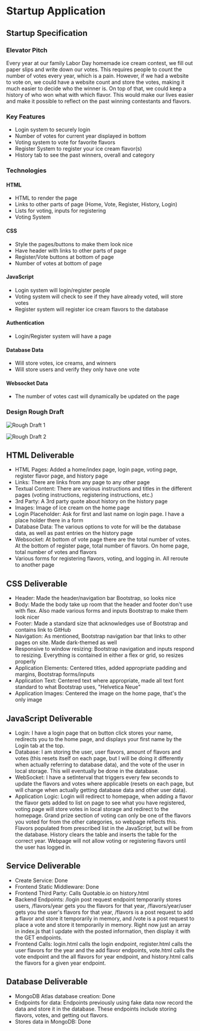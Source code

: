 # Startup Application

## Startup Specification

### Elevator Pitch

Every year at our family Labor Day homemade ice cream contest, we fill out paper slips and write down our votes. This requires people to count the number of votes every year, which is a pain. However, if we had a website to vote on, we could have a website count and store the votes, making it much easier to decide who the winner is. On top of that, we could keep a history of who won what with which flavor. This would make our lives easier and make it possible to reflect on the past winning contestants and flavors. 

### Key Features

- Login system to securely login
- Number of votes for current year displayed in bottom
- Voting system to vote for favorite flavors
- Register System to register your ice cream flavor(s)
- History tab to see the past winners, overall and category

### Technologies

#### HTML
- HTML to render the page
- Links to other parts of page (Home, Vote, Register, History, Login)
- Lists for voting, inputs for registering
- Voting System

#### CSS
- Style the pages/buttons to make them look nice
- Have header with links to other parts of page
- Register/Vote buttons at bottom of page
- Number of votes at bottom of page

#### JavaScript
- Login system will login/register people
- Voting system will check to see if they have already voted, will store votes
- Register system will register ice cream flavors to the database

#### Authentication
- Login/Register system will have a page

#### Database Data
- Will store votes, ice creams, and winners
- Will store users and verify they only have one vote

#### Websocket Data
- The number of votes cast will dynamically be updated on the page

### Design Rough Draft
![Rough Draft 1](images/RoughDraft1.jpeg)

![Rough Draft 2](images/RoughDraft2.jpeg)


## HTML Deliverable
- HTML Pages: Added a home/index page, login page, voting page, register flavor page, and history page
- Links: There are links from any page to any other page
- Textual Content: There are various instructions and titles in the different pages (voting instructions, registering instructions, etc.)
- 3rd Party: A 3rd party quote about history on the history page
- Images: Image of ice cream on the home page
- Login Placeholder: Ask for first and last name on login page. I have a place holder there in a form
- Database Data: The various options to vote for will be the database data, as well as past entries on the history page
- Websocket: At bottom of vote page there are the total number of votes. At the bottom of register page, total number of flavors. On home page, total number of votes and flavors
- Various forms for registering flavors, voting, and logging in. All reroute to another page

## CSS Deliverable
- Header: Made the header/navigation bar Bootstrap, so looks nice
- Body: Made the body take up room that the header and footer don't use with flex. Also made various forms and inputs Bootstrap to make them look nicer
- Footer: Made a standard size that acknowledges use of Bootstrap and contains link to GitHub
- Navigation: As mentioned, Bootstrap navigation bar that links to other pages on site. Made dark-themed as well
- Responsive to window resizing: Bootstrap navigation and inputs respond to resizing. Everything is contained in either a flex or grid, so resizes properly
- Application Elements: Centered titles, added appropriate padding and margins, Bootstrap forms/inputs
- Application Text: Centered text where appropriate, made all text font standard to what Bootstrap uses, "Helvetica Neue"
- Application Images: Centered the image on the home page, that's the only image

## JavaScript Deliverable
- Login: I have a login page that on button click stores your name, redirects you to the home page, and displays your first name by the Login tab at the top.
- Database: I am storing the user, user flavors, amount of flavors and votes (this resets itself on each page, but I will be doing it differently when actually referring to database data), and the vote of the user in local storage. This will eventually be done in the database.
- WebSocket: I have a setInterval that triggers every few seconds to update the flavors and votes where applicable (resets on each page, but will change when actually getting database data and other user data).
- Application Logic: Login will redirect to homepage, when adding a flavor the flavor gets added to list on page to see what you have registered, voting page will store votes in local storage and redirect to the homepage. Grand prize section of voting can only be one of the flavors you voted for from the other categories, so webpage reflects this. Flavors populated from prescribed list in the JavaScript, but will be from the database. History clears the table and inserts the table for the correct year. Webpage will not allow voting or registering flavors until the user has logged in.

## Service Deliverable
- Create Service: Done
- Frontend Static Middleware: Done
- Frontend Third Party: Calls Quotable.io on history.html
- Backend Endpoints: /login post request endpoint temporarily stores users, /flavors/year gets you the flavors for that year, /flavors/year/user gets you the user's flavors for that year, /flavors is a post request to add a flavor and store it temporarily in memory, and /vote is a post request to place a vote and store it temporarily in memory. Right now just an array in index.js that I update with the posted information, then display it with the GET endpoints.
- Frontend Calls: login.html calls the login endpoint, register.html calls the user flavors for the year and the add flavor endpoints, vote.html calls the vote endpoint and the all flavors for year endpoint, and history.html calls the flavors for a given year endpoint.

## Database Deliverable
- MongoDB Atlas database creation: Done
- Endpoints for data: Endpoints previously using fake data now record the data and store it in the database. These endpoints include storing flavors, votes, and getting out flavors.
- Stores data in MongoDB: Done